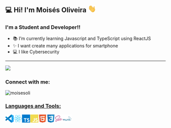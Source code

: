 ## 💻 Hi! I'm Moisés Oliveira <img src="https://raw.githubusercontent.com/bernardogeneroso/bernardogeneroso/main/assets/hi.gif" width="25px">


### I'm a Student and Developer!!

- 📚 I’m currently learning Javascript and TypeScript using ReactJS
- ✨ I want create many applications for smartphone
- 💻 I like Cybersecurity

<hr>
<img src="https://github.com/amandewatnitrr/amandewatnitrr/blob/main/header_.png">

### Connect with me:

<a href="https://www.instagram.com/moises_oliveira_14/" target="_blank">
<img align="left" alt="moisesoli" src="https://img.shields.io/badge/Instagram-E4405F?style=for-the-badge&logo=instagram&logoColor=white">

<br>

### Languages and Tools:
<img  align="left" alt="Visual Studio Code" width="26px" src="https://raw.githubusercontent.com/devicons/devicon/master/icons/vscode/vscode-original.svg">
  
<img  align="left" alt="React" width="26px" src="https://raw.githubusercontent.com/devicons/devicon/master/icons/react/react-original.svg">
<img  align="left" alt="Typescript" width="26px" src="https://raw.githubusercontent.com/devicons/devicon/master/icons/typescript/typescript-plain.svg">
<img  align="left" alt="JavaScript" width="26px" src="https://raw.githubusercontent.com/devicons/devicon/master/icons/javascript/javascript-plain.svg">
<img  align="left" alt="HTML5" width="26px" src="https://raw.githubusercontent.com/devicons/devicon/master/icons/html5/html5-original.svg">
<img  align="left" alt="CSS3" width="26px" src="https://raw.githubusercontent.com/devicons/devicon/master/icons/css3/css3-original.svg">
<img  align="left" alt="Sass" width="26px" src="https://raw.githubusercontent.com/devicons/devicon/master/icons/sass/sass-original.svg">
<img  align="left" alt="MySQL" width="26px" src="https://raw.githubusercontent.com/devicons/devicon/master/icons/mysql/mysql-plain-wordmark.svg">

<br>
  
<!--<img height="180em" src="https://github-readme-stats.vercel.app/api?username=moisesoli&show_icons=true&theme=tokyonight&include_all_commits=true&count_private=true"/>-->
<!--<img height="180em" src="https://github-readme-stats.vercel.app/api/top-langs/?username=moisesoli&layout=compact&langs_count=7&theme=tokyonight"/>-->
 

